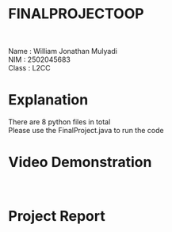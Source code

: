 <h1> FINALPROJECTOOP</h1><br>

Name : William Jonathan Mulyadi<br>
NIM : 2502045683<br>
Class : L2CC<br>

<h1>Explanation<br></h1>

There are 8 python files in total<br>
Please use the FinalProject.java to run the code<br>


<h1>Video Demonstration</h1><br>


<h1>Project Report</h1><br>

